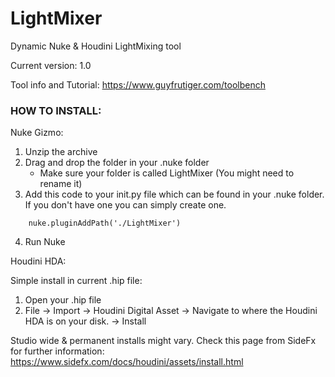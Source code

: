 # LightMixer
Dynamic Nuke & Houdini LightMixing tool

Current version: 1.0

Tool info and Tutorial:
https://www.guyfrutiger.com/toolbench

### HOW TO INSTALL: 

Nuke Gizmo:
1. Unzip the archive
2. Drag and drop the folder in your .nuke folder
    - Make sure your folder is called LightMixer (You might need to rename it)
3. Add this code to your init.py file which can be found in your .nuke folder. If you don't have one you can simply create one.
```
    nuke.pluginAddPath('./LightMixer')
```
4. Run Nuke


Houdini HDA: 

Simple install in current .hip file:
1. Open your .hip file 
2. File -> Import -> Houdini Digital Asset -> Navigate to where the Houdini HDA is on your disk. -> Install

Studio wide & permanent installs might vary. Check this page from SideFx for further information: 
https://www.sidefx.com/docs/houdini/assets/install.html




